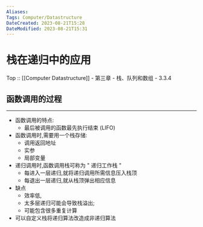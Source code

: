 ```yaml
---
Aliases: 
Tags: Computer/Datastructure 
DateCreated: 2023-08-21T15:28
DateModified: 2023-08-21T15:31
---
```

# 栈在递归中的应用

Top :: [[Computer Datastructure]] - 第三章 - 栈、队列和数组 - 3.3.4

## 函数调用的过程
---
- 函数调用的特点:
	- 最后被调用的函数最先执行结束 (LIFO)
- 函数调用时,需要用一个栈存储:
	- 调用返回地址
	- 实参
	- 局部变量
- 递归调用时,函数调用栈可称为 " 递归工作栈 "
	- 每进入一层递归,就将递归调用所需信息压入栈顶
	- 每退出一层递归,就从栈顶弹出相应信息
- 缺点
	- 效率低,
	- 太多层递归可能会导致栈溢出;
	- 可能包含很多重复计算
- 可以自定义栈将递归算法改造成非递归算法
